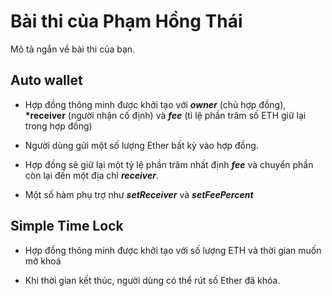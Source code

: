 # Bài thi của Phạm Hồng Thái

Mô tả ngắn về bài thi của bạn.

## Auto wallet

- Hợp đồng thông minh được khởi tạo với **_owner_** (chủ hợp đồng), **\*receiver** (người nhận cố định) và **_fee_** (tỉ lệ phần trăm số ETH giữ lại trong hợp đồng)

- Người dùng gửi một số lượng Ether bất kỳ vào hợp đồng.

- Hợp đồng sẽ giữ lại một tỷ lệ phần trăm nhất định **_fee_** và chuyển phần còn lại đến một địa chỉ **_receiver_**.

- Một số hàm phụ trợ như **_setReceiver_** và **_setFeePercent_**

## Simple Time Lock

- Hợp đồng thông minh được khởi tạo với số lượng ETH và thời gian muốn mở khoá

- Khi thời gian kết thúc, người dùng có thể rút số Ether đã khóa.
